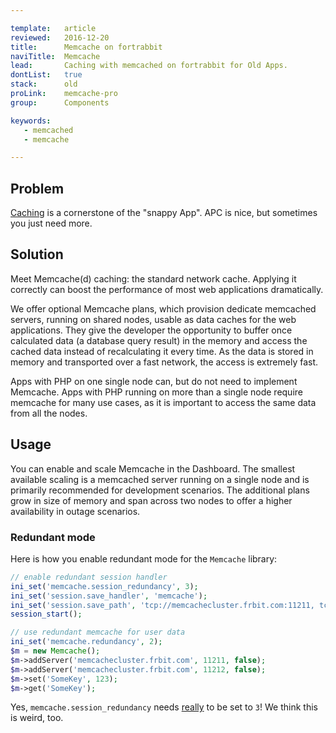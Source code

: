 ```yaml
---

template:   article
reviewed:   2016-12-20
title:      Memcache on fortrabbit
naviTitle:  Memcache
lead:       Caching with memcached on fortrabbit for Old Apps.
dontList:   true
stack:      old
proLink:    memcache-pro
group:      Components

keywords:
   - memcached
   - memcache

---
```



## Problem

[Caching](best-practices#toc-prepare-to-cache) is a cornerstone of the "snappy App". APC is nice, but sometimes you just need more.

## Solution

Meet Memcache(d) caching: the standard network cache. Applying it correctly can boost the performance of most web applications dramatically.

We offer optional Memcache plans, which provision dedicate memcached servers, running on shared nodes, usable as data caches for the web applications. They give the developer the opportunity to buffer once calculated data (a database query result) in the memory and access the cached data instead of recalculating it every time. As the data is stored in memory and transported over a fast network, the access is extremely fast.

Apps with PHP on one single node can, but do not need to implement Memcache. Apps with PHP running on more than a single node require memcache for many use cases, as it is important to access the same data from all the nodes.


## Usage

You can enable and scale Memcache in the Dashboard. The smallest available scaling is a memcached server running on a single node and is primarily recommended for development scenarios. The additional plans grow in size of memory and span across two nodes to offer a higher availability in outage scenarios.



### Redundant mode

Here is how you enable redundant mode for the `Memcache` library:

```php
// enable redundant session handler
ini_set('memcache.session_redundancy', 3);
ini_set('session.save_handler', 'memcache');
ini_set('session.save_path', 'tcp://memcachecluster.frbit.com:11211, tcp://memcachecluster.frbit.com:11212');
session_start();

// use redundant memcache for user data
ini_set('memcache.redundancy', 2);
$m = new Memcache();
$m->addServer('memcachecluster.frbit.com', 11211, false);
$m->addServer('memcachecluster.frbit.com', 11212, false);
$m->set('SomeKey', 123);
$m->get('SomeKey');
```

Yes, `memcache.session_redundancy` needs [really](https://bugs.php.net/bug.php?id=58585) to be set to `3`! We think this is weird, too.


